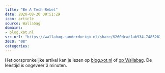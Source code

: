 ```yaml
---
title: "Be A Tech Rebel"
date: 2020-08-20 08:51:29
icon: article
source: Wallabag
domains:
- blog.xot.nl
src_url: "https://wallabag.sanderdorigo.nl/share/6260dcad1ab934.74852828"
2020: "08"
categories:
---
```

Het oorspronkelijke artikel kan je lezen op [blog.xot.nl](https://blog.xot.nl/2019/06/28/be-a-tech-rebel/) of [op Wallabag](https://wallabag.sanderdorigo.nl/share/6260dcad1ab934.74852828). De leestijd is ongeveer 3 minuten.